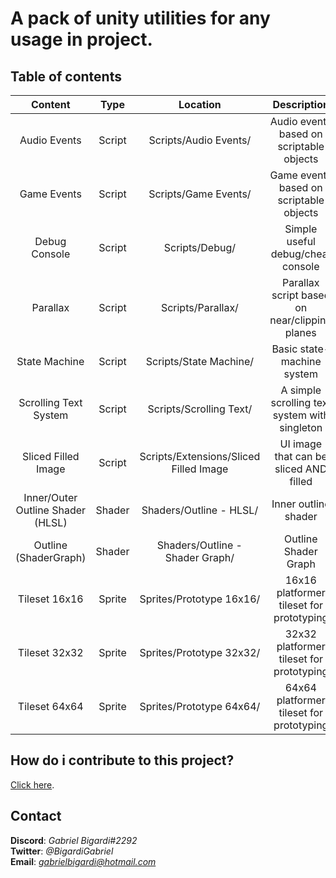 # A pack of unity utilities for any usage in project.

## Table of contents
| Content | Type | Location | Description |
| :---: | :---: | :---: | :---: |
| Audio Events | Script | Scripts/Audio Events/ | Audio events based on scriptable objects |
| Game Events | Script | Scripts/Game Events/ | Game events based on scriptable objects |
| Debug Console | Script | Scripts/Debug/ | Simple useful debug/cheat console  |
| Parallax | Script | Scripts/Parallax/ | Parallax script based on near/clipping planes |
| State Machine | Script | Scripts/State Machine/ | Basic state-machine system |
| Scrolling Text System | Script | Scripts/Scrolling Text/ | A simple scrolling text system with singleton |
| Sliced Filled Image | Script | Scripts/Extensions/Sliced Filled Image | UI image that can be sliced AND filled |
| Inner/Outer Outline Shader (HLSL) | Shader | Shaders/Outline - HLSL/ | Inner outline shader |
| Outline (ShaderGraph) | Shader | Shaders/Outline - Shader Graph/ | Outline Shader Graph |
| Tileset 16x16 | Sprite | Sprites/Prototype 16x16/ | 16x16 platformer tileset for prototyping |
| Tileset 32x32 | Sprite | Sprites/Prototype 32x32/ | 32x32 platformer tileset for prototyping |
| Tileset 64x64 | Sprite | Sprites/Prototype 64x64/ | 64x64 platformer tileset for prototyping |

## How do i contribute to this project?
[Click here](CONTRIBUTING.md).

## Contact
**Discord**: *Gabriel Bigardi#2292*  
**Twitter**: *@BigardiGabriel*  
**Email**: *gabrielbigardi@hotmail.com*  
